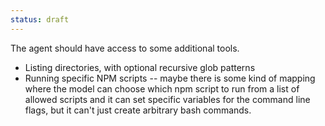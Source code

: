 ```yaml
---
status: draft
---
```


The agent should have access to some additional tools. 

- Listing directories, with optional recursive glob patterns
- Running specific NPM scripts -- maybe there is some kind of mapping where the model can choose which npm script to run from a list of allowed scripts and it can set specific variables for the command line flags, but it can't just create arbitrary bash commands. 